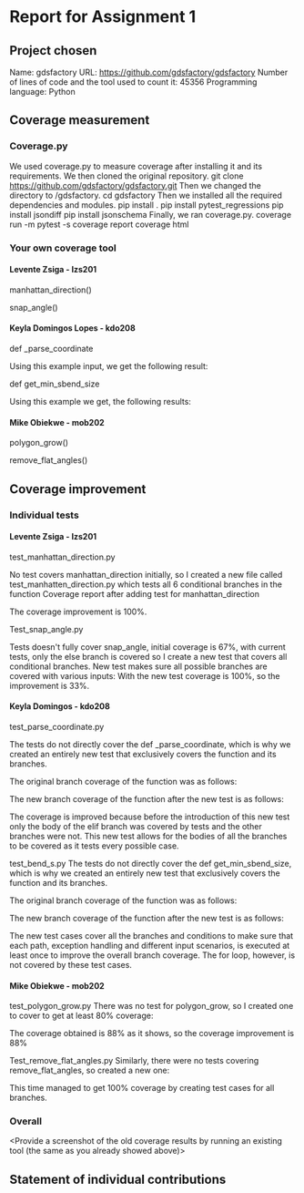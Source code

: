 # Report for Assignment 1

## Project chosen

Name: gdsfactory
URL: https://github.com/gdsfactory/gdsfactory
Number of lines of code and the tool used to count it:  45356
Programming language: Python

## Coverage measurement
### Coverage.py

We used coverage.py to measure coverage after installing it and its requirements.
We then cloned the original repository.
git clone https://github.com/gdsfactory/gdsfactory.git
Then we changed the directory to /gdsfactory.
cd gdsfactory
Then we installed all the required dependencies and modules.
pip install .
pip install pytest_regressions
pip install jsondiff
pip install jsonschema
Finally, we ran coverage.py.
coverage run -m pytest -s
coverage report
coverage html

### Your own coverage tool
#### Levente Zsiga - lzs201
manhattan_direction()

snap_angle()


#### Keyla Domingos Lopes - kdo208
def _parse_coordinate

Using this example input, we get the following result:

def get_min_sbend_size

Using this example we get, the following results:

#### Mike Obiekwe - mob202

polygon_grow()

remove_flat_angles()


## Coverage improvement
### Individual tests

#### Levente Zsiga - lzs201

test_manhattan_direction.py

No test covers manhattan_direction initially, so I created a new file called test_manhatten_direction.py which tests all 6 conditional branches in the function
Coverage report after adding test for manhattan_direction

The coverage improvement is 100%.

Test_snap_angle.py

Tests doesn't fully cover snap_angle, initial coverage is 67%, with current tests, only the else branch is covered so I create a new test that covers all conditional branches. New test makes sure all possible branches are covered with various inputs:
With the new test coverage is 100%, so the improvement is 33%.



#### Keyla Domingos - kdo208

test_parse_coordinate.py

The tests do not directly cover the def _parse_coordinate, which is why we created an entirely new test that exclusively covers the function and its branches.


The original branch coverage of the function was as follows:

The new branch coverage of the function after the new test is as follows:


The coverage is improved because before the introduction of this new test only the body of the elif branch was covered by tests and the other branches were not. This new test allows for the bodies of all the branches to be covered as it tests every possible case.


test_bend_s.py
The tests do not directly cover the def get_min_sbend_size, which is why we created an entirely new test that exclusively covers the function and its branches.





The original branch coverage of the function was as follows:

The new branch coverage of the function after the new test is as follows:

The new test cases cover all the branches and conditions to make sure that each path, exception handling and different input scenarios, is executed at least once to improve the overall branch coverage. The for loop, however, is not covered by these test cases.



#### Mike Obiekwe - mob202
test_polygon_grow.py
There was no test for polygon_grow, so I created one to cover to get at least 80% coverage:

The coverage obtained is 88% as it shows, so the coverage improvement is 88%


Test_remove_flat_angles.py
Similarly, there were no tests covering remove_flat_angles, so created a new one:

This time managed to get 100% coverage by creating test cases for all branches.



### Overall

<Provide a screenshot of the old coverage results by running an existing tool (the same as you already showed above)>

<Provide a screenshot of the new coverage results by running the existing tool using all test modifications made by the group>

## Statement of individual contributions
